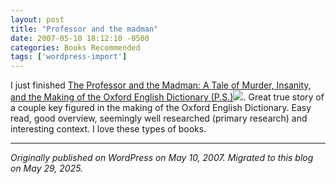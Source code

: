```yaml
---
layout: post
title: "Professor and the madman"
date: 2007-05-10 18:12:10 -0500
categories: Books Recommended
tags: ['wordpress-import']
---
```


I just finished [The Professor and the Madman: A Tale of Murder, Insanity, and the Making of the Oxford English Dictionary (P.S.)](http://www.amazon.com/gp/product/0060839783?ie=UTF8&tag=rvibe07-20&linkCode=as2&camp=1789&creative=9325&creativeASIN=0060839783)![](http://www.assoc-amazon.com/e/ir?t=rvibe07-20&l=as2&o=1&a=0060839783). Great true story of a couple key figured in the making of the Oxford English Dictionary. Easy read, good overview, seemingly well researched (primary research) and interesting context. I love these types of books.

---

*Originally published on WordPress on May 10, 2007. Migrated to this blog on May 29, 2025.*
